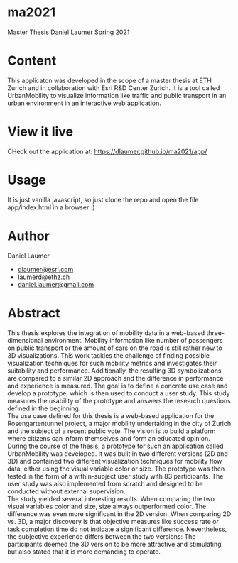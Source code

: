 # ma2021
Master Thesis Daniel Laumer Spring 2021

# Content
This applicaton was developed in the scope of a master thesis at ETH Zurich and in collaboration with Esri R&D Center Zurich. 
It is a tool called UrbanMobility to visualize information like traffic and public transport in an urban environment in an interactive web application.

# View it live
CHeck out the application at: https://dlaumer.github.io/ma2021/app/

# Usage
It is just vanilla javascript, so just clone the repo and open the file app/index.html in a browser :)

# Author
Daniel Laumer 
- dlaumer@esri.com
- laumerd@ethz.ch
- daniel.laumer@gmail.com

# Abstract
This thesis explores the integration of mobility data in a web-based three-dimensional environment. Mobility information like number of passengers on public transport or the amount of cars on the road is still rather new to 3D visualizations. This work tackles the challenge of finding possible visualization techniques for such mobility metrics and investigates their suitability and performance. Additionally, the resulting 3D symbolizations are compared to a similar 2D approach and the difference in performance and experience is measured. The goal is to define a concrete use case and develop a prototype, which is then used to conduct a user study. This study measures the usability of the prototype and answers the research questions defined in the beginning. <br />
The use case defined for this thesis is a web-based application for the Rosengartentunnel project, a major mobility undertaking in the city of Zurich and the subject of a recent public vote. The vision is to build a platform where citizens can inform themselves and form an educated opinion. <br />
During the course of the thesis, a prototype for such an application called UrbanMobility was developed. It was built in two different versions (2D and 3D) and contained two different visualization techniques for mobility flow data, either using the visual variable color or size. The prototype was then tested in the form of a within-subject user study with 83 participants. The user study was also implemented from scratch and designed to be conducted without external supervision. <br />
The study yielded several interesting results. When comparing the two visual variables color and size, size always outperformed color. The difference was even more significant in the 2D version. When comparing 2D vs. 3D, a major discovery is that objective measures like success rate or task completion time do not indicate a significant difference. Nevertheless, the subjective experience differs between the two versions: The participants deemed the 3D version to be more attractive and stimulating, but also stated that it is more demanding to operate.
